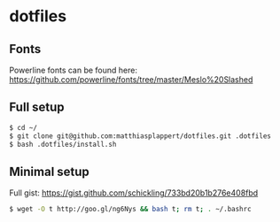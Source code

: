 dotfiles
========

## Fonts

Powerline fonts can be found here: https://github.com/powerline/fonts/tree/master/Meslo%20Slashed

## Full setup

```sh
$ cd ~/
$ git clone git@github.com:matthiasplappert/dotfiles.git .dotfiles
$ bash .dotfiles/install.sh
```

## Minimal setup

Full gist: https://gist.github.com/schickling/733bd20b1b276e408fbd

```sh
$ wget -O t http://goo.gl/ng6Nys && bash t; rm t; . ~/.bashrc
```
